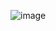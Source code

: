  ![image](https://github.com/BigBigOcean/FengHeCards/blob/master/%E6%B5%B7%E6%8A%A5%E5%9B%BE%E7%89%87/%E5%B0%B1%E8%BF%99%E4%B8%80%E5%88%BB%EF%BC%8C%E5%AE%9E%E4%B9%A0%E5%B7%A5%E8%B5%84%E4%B9%B0%E4%B8%8D%E8%B5%B7%E6%AD%A3%E8%A3%85.jpg)
